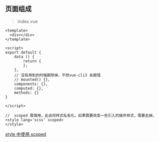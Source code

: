## 页面组成

> index.vue

```
<template>
  <div></div>
</template>

<script>
export default {
    data () {
        return {
        };
    },
    // 没有用到的时候删除掉，不然vue-cli3 会报错
    // mounted() {},
    components: {},
    computed: {},
    methods: {}
}

</script>

//  scoped 需慎用，此会将样式私有化。如果需要改变一些引入的插件样式，需要去掉。
<style lang='scss' scoped>
</style>
```

[style 中使用 scoped](https://segmentfault.com/a/1190000012184604?utm_source=tuicool&utm_medium=referral)

